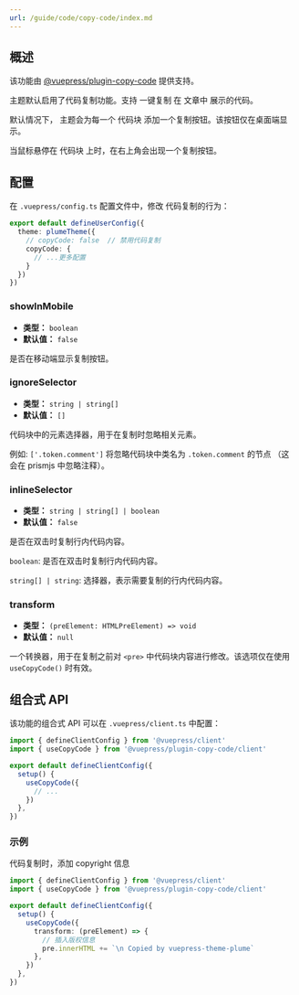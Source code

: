 ```yaml
---
url: /guide/code/copy-code/index.md
---
```

## 概述

该功能由 [@vuepress/plugin-copy-code](https://ecosystem.vuejs.press/zh/plugins/features/copy-code.html) 提供支持。

主题默认启用了代码复制功能。支持 一键复制 在 文章中 展示的代码。

默认情况下， 主题会为每一个 代码块 添加一个复制按钮。该按钮仅在桌面端显示。

当鼠标悬停在 代码块 上时，在右上角会出现一个复制按钮。

## 配置

在 `.vuepress/config.ts` 配置文件中，修改 代码复制的行为：

```ts title=".vuepress/config.ts"
export default defineUserConfig({
  theme: plumeTheme({
    // copyCode: false  // 禁用代码复制
    copyCode: {
      // ...更多配置
    }
  })
})
```

### showInMobile

* **类型：** `boolean`
* **默认值：** `false`

是否在移动端显示复制按钮。

### ignoreSelector

* **类型：** `string | string[]`
* **默认值：** `[]`

代码块中的元素选择器，用于在复制时忽略相关元素。

例如: `['.token.comment']` 将忽略代码块中类名为 `.token.comment` 的节点 （这会在 prismjs 中忽略注释）。

### inlineSelector

* **类型：** `string | string[] | boolean`
* **默认值：** `false`

是否在双击时复制行内代码内容。

`boolean`: 是否在双击时复制行内代码内容。

`string[] | string`: 选择器，表示需要复制的行内代码内容。

### transform&#x20;

* **类型：** `(preElement: HTMLPreElement) => void`
* **默认值：** `null`

一个转换器，用于在复制之前对 `<pre>` 中代码块内容进行修改。该选项仅在使用 `useCopyCode()` 时有效。

## 组合式 API

该功能的组合式 API 可以在 `.vuepress/client.ts` 中配置：

```ts title=".vuepress/client.ts"
import { defineClientConfig } from '@vuepress/client'
import { useCopyCode } from '@vuepress/plugin-copy-code/client'

export default defineClientConfig({
  setup() {
    useCopyCode({
      // ...
    })
  },
})
```

### 示例

代码复制时，添加 copyright 信息

```ts title=".vuepress/client.ts"
import { defineClientConfig } from '@vuepress/client'
import { useCopyCode } from '@vuepress/plugin-copy-code/client'

export default defineClientConfig({
  setup() {
    useCopyCode({
      transform: (preElement) => {
        // 插入版权信息
        pre.innerHTML += `\n Copied by vuepress-theme-plume`
      },
    })
  },
})
```
